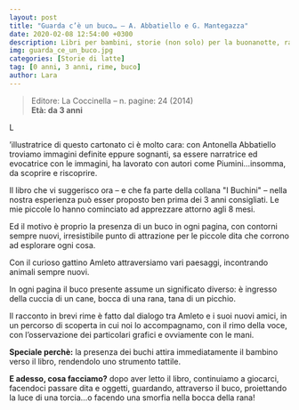 ```yaml
---
layout: post
title: "Guarda c’è un buco… – A. Abbatiello e G. Mantegazza"
date: 2020-02-08 12:54:00 +0300
description: Libri per bambini, storie (non solo) per la buonanotte, racconti e letture per giocare e leggere con i bimbi.
img: guarda_ce_un_buco.jpg
categories: [Storie di latte]
tag: [0 anni, 3 anni, rime, buco]
author: Lara
---
```

> Editore: La Coccinella – n. pagine: 24 (2014)   
**Età: da 3 anni**

<p><span class="dropcap">L</span></p>’illustratrice di questo cartonato ci è molto cara: con Antonella Abbatiello troviamo immagini definite eppure sognanti, sa essere narratrice ed evocatrice con le immagini, ha lavorato con autori come Piumini…insomma, da scoprire e riscoprire.

Il libro che vi suggerisco ora – e che fa parte della collana "I Buchini" – nella nostra esperienza può esser proposto ben prima dei 3 anni consigliati. Le mie piccole lo hanno cominciato ad apprezzare attorno agli 8 mesi.

Ed il motivo è proprio la presenza di un buco in ogni pagina, con contorni sempre nuovi, irresistibile punto di attrazione per le piccole dita che corrono ad esplorare ogni cosa.

Con il curioso gattino Amleto attraversiamo vari paesaggi, incontrando animali sempre nuovi.

In ogni pagina il buco presente assume un significato diverso: è ingresso della cuccia di un cane, bocca di una rana, tana di un picchio.

Il racconto in brevi rime è fatto dal dialogo tra Amleto e i suoi nuovi amici, in un percorso di scoperta in cui noi lo accompagnamo, con il rimo della voce, con l’osservazione dei particolari grafici e ovviamente con le mani.

**Speciale perchè:** la presenza dei buchi attira immediatamente il bambino verso il libro, rendendolo uno strumento tattile.

**E adesso, cosa facciamo?** dopo aver letto il libro, continuiamo a giocarci, facendoci passare dita e oggetti, guardando, attraverso il buco, proiettando la luce di una torcia…o facendo una smorfia nella bocca della rana!